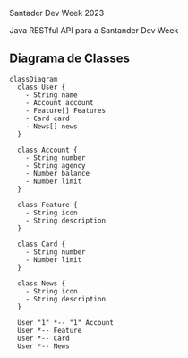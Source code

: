 Santader Dev Week 2023


Java RESTful API para a Santander Dev Week

## Diagrama de Classes 

```mermaid
classDiagram
  class User {
    - String name
    - Account account
    - Feature[] Features
    - Card card
    - News[] news 
  }

  class Account {
    - String number
    - String agency
    - Number balance
    - Number limit
  }

  class Feature {
    - String icon 
    - String description
  }

  class Card {
    - String number
    - Number limit
  }

  class News {
    - String icon
    - String description
  }

  User "1" *-- "1" Account
  User *-- Feature
  User *-- Card
  User *-- News
```



